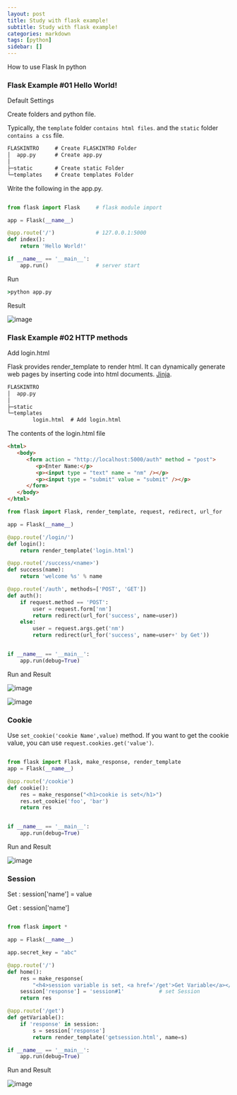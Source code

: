 ```yaml
---
layout: post
title: Study with flask example!
subtitle: Study with flask example!
categories: markdown
tags: [python]
sidebar: []
---
```


How to use Flask In python

### Flask Example #01 Hello World!

Default Settings

Create folders and python file.

Typically, the `template` folder `contains html files`. and the `static` folder `contains a css` file.

```cmd
FLASKINTRO     # Create FLASKINTRO Folder
│  app.py      # Create app.py
│
├─static       # Create static Folder
└─templates    # Create templates Folder
```

Write the following in the app.py.

```python

from flask import Flask     # flask module import

app = Flask(__name__)

@app.route('/')             # 127.0.0.1:5000
def index():
    return 'Hello World!'

if __name__ == '__main__':
    app.run()               # server start

```

Run

```cmd
>python app.py
```

Result


![image](https://user-images.githubusercontent.com/62547169/122867521-9d0d0a80-d364-11eb-87cf-1153b3030f77.png)



### Flask Example #02 HTTP methods

Add login.html

Flask provides render_template to render html. It can dynamically generate web pages by inserting code into html documents. [Jinja](https://ansanghyun20.github.io/python/2021-01-02-jinja.html).

```cmd
FLASKINTRO
│  app.py
│
├─static
└─templates
        login.html  # Add login.html
```

The contents of the login.html file


```html
<html>
   <body>
      <form action = "http://localhost:5000/auth" method = "post">
         <p>Enter Name:</p>
         <p><input type = "text" name = "nm" /></p>
         <p><input type = "submit" value = "submit" /></p>
      </form>
   </body>
</html>

```


```python
from flask import Flask, render_template, request, redirect, url_for

app = Flask(__name__)

@app.route('/login/')
def login():
    return render_template('login.html')

@app.route('/success/<name>')
def success(name):
    return 'welcome %s' % name

@app.route('/auth', methods=['POST', 'GET'])
def auth():
    if request.method == 'POST':
        user = request.form['nm']
        return redirect(url_for('success', name=user))        
    else:
        user = request.args.get('nm')
        return redirect(url_for('success', name=user+' by Get'))


if __name__ == '__main__':
    app.run(debug=True)
```

Run and Result

![image](https://user-images.githubusercontent.com/62547169/122870870-30483f00-d369-11eb-8116-413e7c7e7d8c.png)

![image](https://user-images.githubusercontent.com/62547169/122870878-350cf300-d369-11eb-83c5-a2bbb5430e43.png)


### Cookie

Use `set_cookie('cookie Name',value)` method. If you want to get the cookie value, you can use `request.cookies.get('value')`.

```python

from flask import Flask, make_response, render_template
app = Flask(__name__)

@app.route('/cookie')
def cookie():
    res = make_response("<h1>cookie is set</h1>")
    res.set_cookie('foo', 'bar')
    return res


if __name__ == '__main__':
    app.run(debug=True)

```

Run and Result

![image](https://user-images.githubusercontent.com/62547169/122885505-1c590900-d37a-11eb-896a-d341d48955d9.png)


### Session

Set : session['name'] = value

Get : session['name']

```python

from flask import *

app = Flask(__name__)

app.secret_key = "abc"

@app.route('/')
def home():
    res = make_response(
        "<h4>session variable is set, <a href='/get'>Get Variable</a></h4>")
    session['response'] = 'session#1'           # set Session
    return res

@app.route('/get')
def getVariable():
    if 'response' in session:
        s = session['response']
        return render_template('getsession.html', name=s)

if __name__ == '__main__':
    app.run(debug=True)

```

Run and Result

![image](https://user-images.githubusercontent.com/62547169/122887940-54614b80-d37c-11eb-8289-762abce6ee89.png)
